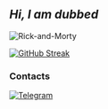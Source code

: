 <!-- By https://github.com/salnyed -->

## *Hi, I am dubbed*
![Rick-and-Morty](https://raw.githubusercontent.com/salnyed/salnyed/main/giphy.gif)

[![GitHub Streak](https://streak-stats.demolab.com/?user=DenverCoder1&theme=dark)](https://git.io/streak-stats)

### Contacts
[![Telegram](https://img.shields.io/badge/telegram-1f272e?style=for-the-badge&logo=telegram)](https://t.me/ddubbedd)
